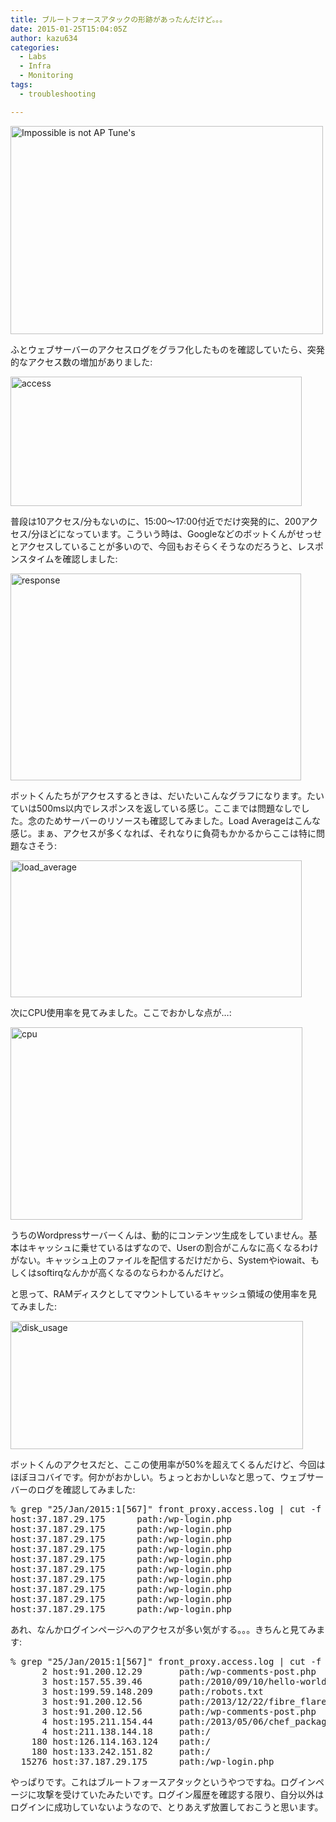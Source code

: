 ```yaml
---
title: ブルートフォースアタックの形跡があったんだけど。。。
date: 2015-01-25T15:04:05Z
author: kazu634
categories:
  - Labs
  - Infra
  - Monitoring
tags:
  - troubleshooting

---
```

<a href="https://www.flickr.com/photos/sonickphotographie/14381819697" onclick="__gaTracker('send', 'event', 'outbound-article', 'https://www.flickr.com/photos/sonickphotographie/14381819697', '');" title="Impossible is not AP Tune's by Yannick Soler, on Flickr"><img class=" aligncenter" src="https://farm3.staticflickr.com/2901/14381819697_287de5e033.jpg" alt="Impossible is not AP Tune's" width="500" height="333" /></a>

ふとウェブサーバーのアクセスログをグラフ化したものを確認していたら、突発的なアクセス数の増加がありました:

<a href="https://www.flickr.com/photos/42332031@N02/16361831681" onclick="__gaTracker('send', 'event', 'outbound-article', 'https://www.flickr.com/photos/42332031@N02/16361831681', '');" title="access by Kazuhiro MUSASHI, on Flickr"><img class=" aligncenter" src="https://farm8.staticflickr.com/7373/16361831681_48204328e0.jpg" alt="access" width="466" height="207" /></a>

普段は10アクセス/分もないのに、15:00〜17:00付近でだけ突発的に、200アクセス/分ほどになっています。こういう時は、Googleなどのボットくんがせっせとアクセスしていることが多いので、今回もおそらくそうなのだろうと、レスポンスタイムを確認しました:

<a href="https://www.flickr.com/photos/42332031@N02/16363566745" onclick="__gaTracker('send', 'event', 'outbound-article', 'https://www.flickr.com/photos/42332031@N02/16363566745', '');" title="response by Kazuhiro MUSASHI, on Flickr"><img class=" aligncenter" src="https://farm9.staticflickr.com/8661/16363566745_3c35ef6b58.jpg" alt="response" width="465" height="331" /></a>

ボットくんたちがアクセスするときは、だいたいこんなグラフになります。たいていは500ms以内でレスポンスを返している感じ。ここまでは問題なしでした。念のためサーバーのリソースも確認してみました。Load Averageはこんな感じ。まぁ、アクセスが多くなれば、それなりに負荷もかかるからここは特に問題なさそう:

<a href="https://www.flickr.com/photos/42332031@N02/16362674042" onclick="__gaTracker('send', 'event', 'outbound-article', 'https://www.flickr.com/photos/42332031@N02/16362674042', '');" title="load_average by Kazuhiro MUSASHI, on Flickr"><img class=" aligncenter" src="https://farm9.staticflickr.com/8612/16362674042_10b1eb2d1f.jpg" alt="load_average" width="466" height="219" /></a>

次にCPU使用率を見てみました。ここでおかしな点が…:

<a href="https://www.flickr.com/photos/42332031@N02/16337601976" onclick="__gaTracker('send', 'event', 'outbound-article', 'https://www.flickr.com/photos/42332031@N02/16337601976', '');" title="cpu by Kazuhiro MUSASHI, on Flickr"><img class=" aligncenter" src="https://farm8.staticflickr.com/7374/16337601976_5218815e91.jpg" alt="cpu" width="467" height="308" /></a>

うちのWordpressサーバーくんは、動的にコンテンツ生成をしていません。基本はキャッシュに乗せているはずなので、Userの割合がこんなに高くなるわけがない。キャッシュ上のファイルを配信するだけだから、Systemやiowait、もしくはsoftirqなんかが高くなるのならわかるんだけど。

と思って、RAMディスクとしてマウントしているキャッシュ領域の使用率を見てみました:

<a href="https://www.flickr.com/photos/42332031@N02/15743595963" onclick="__gaTracker('send', 'event', 'outbound-article', 'https://www.flickr.com/photos/42332031@N02/15743595963', '');" title="disk_usage by Kazuhiro MUSASHI, on Flickr"><img class=" aligncenter" src="https://farm8.staticflickr.com/7400/15743595963_4503398e12.jpg" alt="disk_usage" width="468" height="205" /></a>

ボットくんのアクセスだと、ここの使用率が50%を超えてくるんだけど、今回はほぼヨコバイです。何かがおかしい。ちょっとおかしいなと思って、ウェブサーバーのログを確認してみました:

<pre class="lang:sh decode:true " title="とりあえずheadしてみた">% grep "25/Jan/2015:1[567]" front_proxy.access.log | cut -f 2,5 | head
host:37.187.29.175      path:/wp-login.php
host:37.187.29.175      path:/wp-login.php
host:37.187.29.175      path:/wp-login.php
host:37.187.29.175      path:/wp-login.php
host:37.187.29.175      path:/wp-login.php
host:37.187.29.175      path:/wp-login.php
host:37.187.29.175      path:/wp-login.php
host:37.187.29.175      path:/wp-login.php
host:37.187.29.175      path:/wp-login.php
host:37.187.29.175      path:/wp-login.php</pre>

あれ、なんかログインページへのアクセスが多い気がする。。。きちんと見てみます:

<pre class="lang:sh decode:true " title="カウントしてみました">% grep "25/Jan/2015:1[567]" front_proxy.access.log | cut -f 2,5 | sort | uniq -c | sort | tail
      2 host:91.200.12.29       path:/wp-comments-post.php
      3 host:157.55.39.46       path:/2010/09/10/hello-world/
      3 host:199.59.148.209     path:/robots.txt
      3 host:91.200.12.56       path:/2013/12/22/fibre_flare_light_lpt04602/
      3 host:91.200.12.56       path:/wp-comments-post.php
      4 host:195.211.154.44     path:/2013/05/06/chef_package_installation_with_preseedings/
      4 host:211.138.144.18     path:/
    180 host:126.114.163.124    path:/
    180 host:133.242.151.82     path:/
  15276 host:37.187.29.175      path:/wp-login.php</pre>

やっぱりです。これはブルートフォースアタックというやつですね。ログインページに攻撃を受けていたみたいです。ログイン履歴を確認する限り、自分以外はログインに成功していないようなので、とりあえず放置しておこうと思います。
